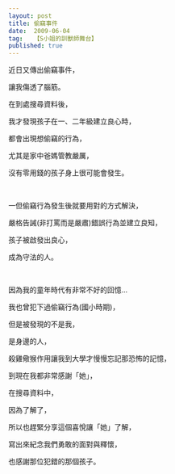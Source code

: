 ```yaml
---
layout: post
title: 偷竊事件
date:  2009-06-04
tag:   【S小姐的訓獸師舞台】
published: true 
---
```

<p>近日又傳出偷竊事件，</p>

<p>讓我傷透了腦筋。</p>

<p>在到處搜尋資料後，</p>

<p>我才發現孩子在一、二年級建立良心時，</p>

<p>都會出現想偷竊的行為，</p>

<p>尤其是家中爸媽管教嚴厲，</p>

<p>沒有零用錢的孩子身上很可能會發生。</p>

<p>&nbsp;</p>

<p>一但偷竊行為發生後就要用對的方式解決，</p>

<p>嚴格告誡(非打罵而是嚴肅)錯誤行為並建立良知，</p>

<p>孩子被啟發出良心，</p>

<p>成為守法的人。</p>

<p>&nbsp;</p>

<p>因為我的童年時代有非常不好的回憶...</p>

<p>我也曾犯下過偷竊行為(國小時期)，</p>

<p>但是被發現的不是我，</p>

<p>是身邊的人，</p>

<p>殺雞儆猴作用讓我到大學才慢慢忘記那恐怖的記憶，</p>

<p>到現在我都非常感謝「她」，</p>

<p>在搜尋資料中，</p>

<p>因為了解了，</p>

<p>所以也趕緊分享這個喜悅讓「她」了解，</p>

<p>寫出來紀念我們勇敢的面對與釋懷，</p>

<p>也感謝那位犯錯的那個孩子。</p>

